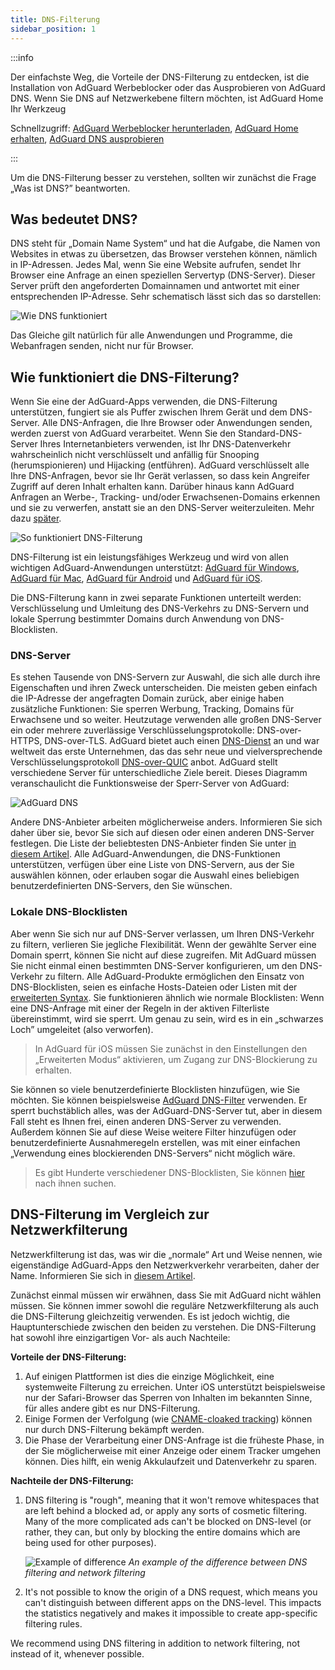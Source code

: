 ```yaml
---
title: DNS-Filterung
sidebar_position: 1
---
```


:::info

Der einfachste Weg, die Vorteile der DNS-Filterung zu entdecken, ist die Installation von AdGuard Werbeblocker oder das Ausprobieren von AdGuard DNS. Wenn Sie DNS auf Netzwerkebene filtern möchten, ist AdGuard Home Ihr Werkzeug

Schnellzugriff: [AdGuard Werbeblocker herunterladen](https://adguard.com/download.html?auto=true&utm_source=kb_dns), [AdGuard Home erhalten](https://github.com/AdguardTeam/AdGuardHome#getting-started), [AdGuard DNS ausprobieren](https://adguard-dns.io/dashboard/)

:::

Um die DNS-Filterung besser zu verstehen, sollten wir zunächst die Frage „Was ist DNS?” beantworten.

## Was bedeutet DNS?

DNS steht für „Domain Name System“ und hat die Aufgabe, die Namen von Websites in etwas zu übersetzen, das Browser verstehen können, nämlich in IP-Adressen. Jedes Mal, wenn Sie eine Website aufrufen, sendet Ihr Browser eine Anfrage an einen speziellen Servertyp (DNS-Server). Dieser Server prüft den angeforderten Domainnamen und antwortet mit einer entsprechenden IP-Adresse. Sehr schematisch lässt sich das so darstellen:

![Wie DNS funktioniert](https://cdn.adtidy.org/public/Adguard/kb/DNS_filtering/how_dns_works_en.png)

Das Gleiche gilt natürlich für alle Anwendungen und Programme, die Webanfragen senden, nicht nur für Browser.

## Wie funktioniert die DNS-Filterung?

Wenn Sie eine der AdGuard-Apps verwenden, die DNS-Filterung unterstützen, fungiert sie als Puffer zwischen Ihrem Gerät und dem DNS-Server. Alle DNS-Anfragen, die Ihre Browser oder Anwendungen senden, werden zuerst von AdGuard verarbeitet. Wenn Sie den Standard-DNS-Server Ihres Internetanbieters verwenden, ist Ihr DNS-Datenverkehr wahrscheinlich nicht verschlüsselt und anfällig für Snooping (herumspionieren) und Hijacking (entführen). AdGuard verschlüsselt alle Ihre DNS-Anfragen, bevor sie Ihr Gerät verlassen, so dass kein Angreifer Zugriff auf deren Inhalt erhalten kann. Darüber hinaus kann AdGuard Anfragen an Werbe-, Tracking- und/oder Erwachsenen-Domains erkennen und sie zu verwerfen, anstatt sie an den DNS-Server weiterzuleiten. Mehr dazu [später](#local-dns-blocklists).

![So funktioniert DNS-Filterung](https://cdn.adtidy.org/public/Adguard/kb/DNS_filtering/how_dns_filtering_works_en.png)

DNS-Filterung ist ein leistungsfähiges Werkzeug und wird von allen wichtigen AdGuard-Anwendungen unterstützt: [AdGuard für Windows](https://adguard.com/adguard-windows/overview.html), [AdGuard für Mac](https://adguard.com/adguard-mac/overview.html), [AdGuard für Android](https://adguard.com/adguard-android/overview.html) und [AdGuard für iOS](https://adguard.com/adguard-ios/overview.html).

Die DNS-Filterung kann in zwei separate Funktionen unterteilt werden: Verschlüsselung und Umleitung des DNS-Verkehrs zu DNS-Servern und lokale Sperrung bestimmter Domains durch Anwendung von DNS-Blocklisten.

### DNS-Server

Es stehen Tausende von DNS-Servern zur Auswahl, die sich alle durch ihre Eigenschaften und ihren Zweck unterscheiden. Die meisten geben einfach die IP-Adresse der angefragten Domain zurück, aber einige haben zusätzliche Funktionen: Sie sperren Werbung, Tracking, Domains für Erwachsene und so weiter. Heutzutage verwenden alle großen DNS-Server ein oder mehrere zuverlässige Verschlüsselungsprotokolle: DNS-over-HTTPS, DNS-over-TLS. AdGuard bietet auch einen [DNS-Dienst](https://adguard-dns.io/) an und war weltweit das erste Unternehmen, das das sehr neue und vielversprechende Verschlüsselungsprotokoll [DNS-over-QUIC](https://adguard.com/blog/dns-over-quic.html) anbot. AdGuard stellt verschiedene Server für unterschiedliche Ziele bereit. Dieses Diagramm veranschaulicht die Funktionsweise der Sperr-Server von AdGuard:

![AdGuard DNS](https://cdn.adtidy.org/public/Adguard/kb/DNS_filtering/adguard_dns_en.jpg)

Andere DNS-Anbieter arbeiten möglicherweise anders. Informieren Sie sich daher über sie, bevor Sie sich auf diesen oder einen anderen DNS-Server festlegen. Die Liste der beliebtesten DNS-Anbieter finden Sie unter [in diesem Artikel](dns-providers.md). Alle AdGuard-Anwendungen, die DNS-Funktionen unterstützen, verfügen über eine Liste von DNS-Servern, aus der Sie auswählen können, oder erlauben sogar die Auswahl eines beliebigen benutzerdefinierten DNS-Servers, den Sie wünschen.

### Lokale DNS-Blocklisten

Aber wenn Sie sich nur auf DNS-Server verlassen, um Ihren DNS-Verkehr zu filtern, verlieren Sie jegliche Flexibilität. Wenn der gewählte Server eine Domain sperrt, können Sie nicht auf diese zugreifen. Mit AdGuard müssen Sie nicht einmal einen bestimmten DNS-Server konfigurieren, um den DNS-Verkehr zu filtern. Alle AdGuard-Produkte ermöglichen den Einsatz von DNS-Blocklisten, seien es einfache Hosts-Dateien oder Listen mit der [erweiterten Syntax](dns-filtering-syntax.md). Sie funktionieren ähnlich wie normale Blocklisten: Wenn eine DNS-Anfrage mit einer der Regeln in der aktiven Filterliste übereinstimmt, wird sie sperrt. Um genau zu sein, wird es in ein „schwarzes Loch” umgeleitet (also verworfen).

> In AdGuard für iOS müssen Sie zunächst in den Einstellungen den „Erweiterten Modus“ aktivieren, um Zugang zur DNS-Blockierung zu erhalten.

Sie können so viele benutzerdefinierte Blocklisten hinzufügen, wie Sie möchten. Sie können beispielsweise [AdGuard DNS-Filter](https://github.com/AdguardTeam/AdGuardSDNSFilter) verwenden. Er sperrt buchstäblich alles, was der AdGuard-DNS-Server tut, aber in diesem Fall steht es Ihnen frei, einen anderen DNS-Server zu verwenden. Außerdem können Sie auf diese Weise weitere Filter hinzufügen oder benutzerdefinierte Ausnahmeregeln erstellen, was mit einer einfachen „Verwendung eines blockierenden DNS-Servers“ nicht möglich wäre.
> Es gibt Hunderte verschiedener DNS-Blocklisten, Sie können [hier](https://filterlists.com/) nach ihnen suchen.

## DNS-Filterung im Vergleich zur Netzwerkfilterung

Netzwerkfilterung ist das, was wir die „normale“ Art und Weise nennen, wie eigenständige AdGuard-Apps den Netzwerkverkehr verarbeiten, daher der Name. Informieren Sie sich in [diesem Artikel](https://adguard.com/kb/general/ad-filtering/how-ad-blocking-works/).

Zunächst einmal müssen wir erwähnen, dass Sie mit AdGuard nicht wählen müssen. Sie können immer sowohl die reguläre Netzwerkfilterung als auch die DNS-Filterung gleichzeitig verwenden. Es ist jedoch wichtig, die Hauptunterschiede zwischen den beiden zu verstehen. Die DNS-Filterung hat sowohl ihre einzigartigen Vor- als auch Nachteile:

**Vorteile der DNS-Filterung:**

1. Auf einigen Plattformen ist dies die einzige Möglichkeit, eine systemweite Filterung zu erreichen. Unter iOS unterstützt beispielsweise nur der Safari-Browser das Sperren von Inhalten im bekannten Sinne, für alles andere gibt es nur DNS-Filterung.
1. Einige Formen der Verfolgung (wie [CNAME-cloaked tracking](https://adguard.com/blog/cname-tracking.html)) können nur durch DNS-Filterung bekämpft werden.
1. Die Phase der Verarbeitung einer DNS-Anfrage ist die früheste Phase, in der Sie möglicherweise mit einer Anzeige oder einem Tracker umgehen können. Dies hilft, ein wenig Akkulaufzeit und Datenverkehr zu sparen.

**Nachteile der DNS-Filterung:**

1. DNS filtering is "rough", meaning that it won't remove whitespaces that are left behind a blocked ad, or apply any sorts of cosmetic filtering. Many of the more complicated ads can't be blocked on DNS-level (or rather, they can, but only by blocking the entire domains which are being used for other purposes).

    ![Example of difference](https://cdn.adtidy.org/public/Adguard/kb/DNS_filtering/dns_diff.jpg) *An example of the difference between DNS filtering and network filtering*

1. It's not possible to know the origin of a DNS request, which means you can't distinguish between different apps on the DNS-level. This impacts the statistics negatively and makes it impossible to create app-specific filtering rules.

We recommend using DNS filtering in addition to network filtering, not instead of it, whenever possible.
